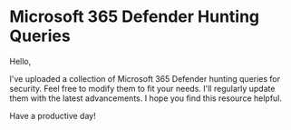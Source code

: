 # Microsoft 365 Defender Hunting Queries

Hello,

I've uploaded a collection of Microsoft 365 Defender hunting queries for security. Feel free to modify them to fit your needs. I'll regularly update them with the latest advancements. I hope you find this resource helpful.

Have a productive day!
